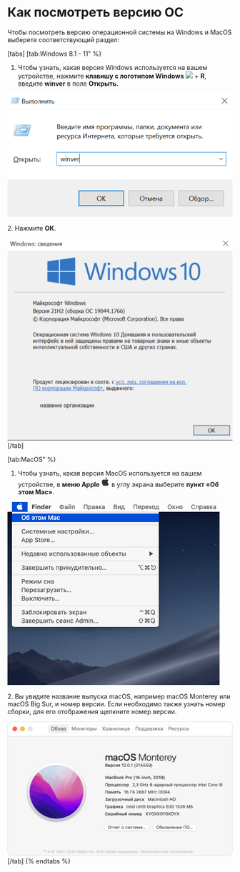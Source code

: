 # Как посмотреть версию ОС

Чтобы посмотреть версию операционной системы на Windows и MacOS выберете соответствующий раздел:

[tabs]
[tab:Windows 8.1 - 11" %}
1. Чтобы узнать, какая версия Windows используется на вашем устройстве, нажмите **клавишу с логотипом Windows** ![](https://winnote.ru/uploads/posts/2018-11/1543170989_winkey.png) + **R**, введите **winver** в поле **Открыть.**&#x20;

![](<../.gitbook/assets/image (36).png>)



&#x20; 2\. Нажмите **ОК**.

![](<../.gitbook/assets/image (126).png>)
[/tab]

[tab:MacOS" %}
1. Чтобы узнать, какая версия MacOS используется на вашем устройстве, в **меню Apple** ![](<../.gitbook/assets/image (23).png>) в углу экрана выберите **пункт «Об этом Mac»**.&#x20;

![](<../.gitbook/assets/image (42).png>)

&#x20; 2\. Вы увидите название выпуска macOS, например macOS Monterey или macOS Big Sur, и номер версии. Если необходимо также узнать номер сборки, для его отображения щелкните номер версии.

![](<../.gitbook/assets/image (29).png>)
[/tab]
{% endtabs %}








